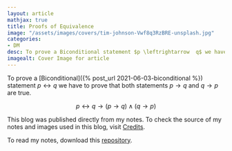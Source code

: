```yaml
---
layout: article
mathjax: true
title: Proofs of Equivalence
image: "/assets/images/covers/tim-johnson-Vwf8q3RzBRE-unsplash.jpg"
categories:
- DM
desc: To prove a Biconditional statement $p \leftrightarrow  q$ we have to prove that both statements $p \to q$ and $q \to p$ are true. 
imagealt: Cover Image for article
---
```


To prove a [Biconditional]({% post_url 2021-06-03-biconditional %}) statement $p \leftrightarrow  q$ we have to prove that both statements $p \to q$ and $q \to p$ are true.
































































































































































































































































































































































































$$p \leftrightarrow q \to (p \to q ) \wedge (q \to p)$$

































































































































































































































































































































































































This blog was published directly from my notes.
To check the source of my notes and images used in this blog, visit <a href="/credits.html" target="_blank">Credits</a>.

To read my notes, download this <a href="https://github.com/bovem/CS" target="blank">repository</a>.